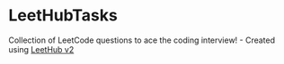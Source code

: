 # LeetHubTasks
Collection of LeetCode questions to ace the coding interview! - Created using [LeetHub v2](https://github.com/arunbhardwaj/LeetHub-2.0)
